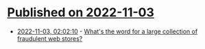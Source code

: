 # [Published on 2022-11-03](index.md)

* [2022-11-03, 02:02:10](https://news.ycombinator.com/item?id=33445893) - [What's the word for a large collection of fraudulent web stores?](https://chair6.net/a-large-collection-of-fraudulent-web-stores.html)
